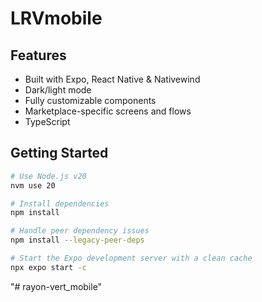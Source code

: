 # LRVmobile 

## Features

- Built with Expo, React Native & Nativewind
- Dark/light mode
- Fully customizable components
- Marketplace-specific screens and flows
- TypeScript 

## Getting Started

```bash
# Use Node.js v20
nvm use 20

# Install dependencies
npm install

# Handle peer dependency issues
npm install --legacy-peer-deps

# Start the Expo development server with a clean cache
npx expo start -c
```

"# rayon-vert_mobile" 

